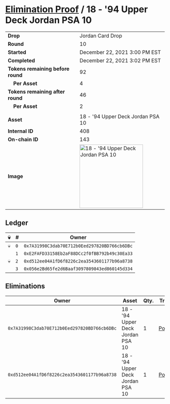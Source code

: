 # [Elimination Proof](./readme.md) / 18 - &#039;94 Upper Deck Jordan PSA 10

|||
|---|---|
| **Drop** | Jordan Card Drop |
| **Round** | 10 |
| **Started** | December 22, 2021 3:00 PM EST |
| **Completed** | December 22, 2021 3:02 PM EST |
| **Tokens remaining before round** | 92 |
| **&nbsp;&nbsp;&nbsp;&nbsp;Per Asset** | 4 |
| **Tokens remaining after round** | 46 |
| **&nbsp;&nbsp;&nbsp;&nbsp;Per Asset** | 2 |
| | |
| **Asset** | 18 - &#039;94 Upper Deck Jordan PSA 10 |
| **Internal ID** | 408 |
| **On-chain ID** | 143 |
| **Image** | <img src="https://tcdn.blokpax.com/95149d1f-6269-485c-b1db-fc452496cec4/55f890cc45323f43d3e9d5036a508dcf79f5b53ba12050697e8035c409458288.jpg" height="200" alt="18 - &#039;94 Upper Deck Jordan PSA 10" /> |

## Ledger

| 💀 | # | Owner |
| --- | --- | --- |
| 💀 | `0` | `0x7A31998C3dab70E712b0Eed297820BD766cb6DBc` |
|  | `1` | `0xE2FAFD33158Eb2aF88DCc2f0fBB792b49c30Ea33` |
| 💀 | `2` | `0xd512ee04A1fD6f8226c2ea3543601177b96a8738` |
|  | `3` | `0x056e2Bd65fe2d6Baaf3097809843ed860145d334` |


## Eliminations

| Owner | Asset | Qty. | Transaction |
| --- | --- | --- | --- |
| `0x7A31998C3dab70E712b0Eed297820BD766cb6DBc` | 18 - '94 Upper Deck Jordan PSA 10 | 1 | [Polygonscan](https://polygonscan.com/tx/0x8e844111634354acbcb1c565df3597c970e13b32b9f8b4335f8a36008b4d8110) |
| `0xd512ee04A1fD6f8226c2ea3543601177b96a8738` | 18 - '94 Upper Deck Jordan PSA 10 | 1 | [Polygonscan](https://polygonscan.com/tx/0xf44e6dfa0cc4913a6938c66393c85e27082e931f03e2eaf1e7c4d3e945a7f7f8) |
